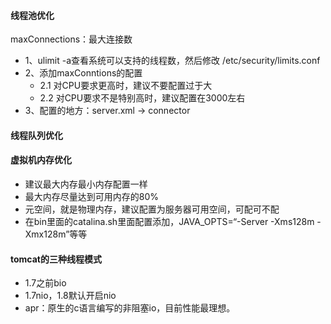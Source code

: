 #### 线程池优化
maxConnections：最大连接数
- 1、ulimit -a查看系统可以支持的线程数，然后修改 /etc/security/limits.conf		
- 2、添加maxConntions的配置
  - 2.1 对CPU要求更高时，建议不要配置过于大
  - 2.2 对CPU要求不是特别高时，建议配置在3000左右	
- 3、配置的地方：server.xml -> connector
#### 线程队列优化
#### 虚拟机内存优化
- 建议最大内存最小内存配置一样
- 最大内存尽量达到可用内存的80%
- 元空间，就是物理内存，建议配置为服务器可用空间，可配可不配
- 在bin里面的catalina.sh里面配置添加，JAVA_OPTS=“-Server -Xms128m -Xmx128m”等等
#### tomcat的三种线程模式
- 1.7之前bio
- 1.7nio，1.8默认开启nio
- apr：原生的c语言编写的非阻塞io，目前性能最理想。
